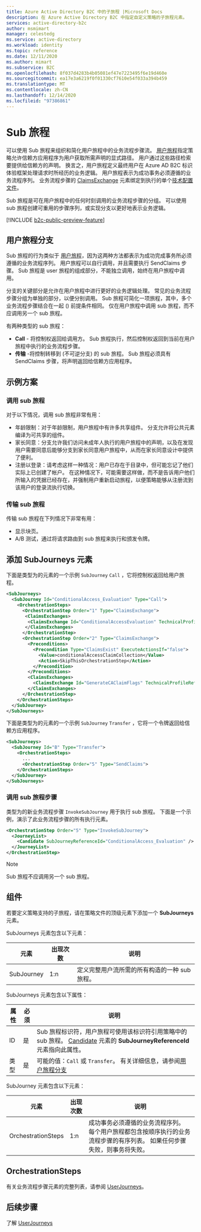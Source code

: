```yaml
---
title: Azure Active Directory B2C 中的子旅程 |Microsoft Docs
description: 在 Azure Active Directory B2C 中指定自定义策略的子旅程元素。
services: active-directory-b2c
author: msmimart
manager: celestedg
ms.service: active-directory
ms.workload: identity
ms.topic: reference
ms.date: 12/11/2020
ms.author: mimart
ms.subservice: B2C
ms.openlocfilehash: 8f037d4283b4b05081ef47e7223495f6e19d460e
ms.sourcegitcommit: ea17e3a6219f0f01330cf7610e54f033a394b459
ms.translationtype: MT
ms.contentlocale: zh-CN
ms.lasthandoff: 12/14/2020
ms.locfileid: "97386861"
---
```

# <a name="sub-journeys"></a>Sub 旅程

可以使用 Sub 旅程来组织和简化用户旅程中的业务流程步骤流。 [用户旅程](userjourneys.md)指定策略允许信赖方应用程序为用户获取所需声明的显式路径。 用户通过这些路径检索要提供给信赖方的声明。 换言之，用户旅程定义最终用户在 Azure AD B2C 标识体验框架处理请求时所经历的业务逻辑。 用户旅程表示为成功事务必须遵循的业务流程序列。 业务流程步骤的 [ClaimsExchange](userjourneys.md#claimsexchanges) 元素绑定到执行的单个[技术配置文件](technicalprofiles.md)。

Sub 旅程是可在用户旅程中的任何时刻调用的业务流程步骤的分组。 可以使用 sub 旅程创建可重用的步骤序列，或实现分支以更好地表示业务逻辑。

[!INCLUDE [b2c-public-preview-feature](../../includes/active-directory-b2c-public-preview.md)]

## <a name="user-journey-branching"></a>用户旅程分支

Sub 旅程的行为类似于 [用户旅程](userjourneys.md)，因为这两种方法都表示为成功完成事务所必须遵循的业务流程序列。 用户旅程可以自行调用，并且需要执行 SendClaims 步骤。 Sub 旅程是 user 旅程的组成部分，不能独立调用，始终在用户旅程中调用。

分支的关键部分是允许在用户旅程中进行更好的业务逻辑处理。 常见的业务流程步骤分组为单独的部分，以便分别调用。 Sub 旅程可简化一项旅程，其中，多个业务流程步骤结合在一起 () 前提条件相同。 仅在用户旅程中调用 sub 旅程，而不应调用另一个 sub 旅程。

有两种类型的 sub 旅程：

- **Call** - 将控制权返回给调用方。 Sub 旅程执行，然后控制权返回到当前在用户旅程中执行的业务流程步骤。
- **传输** -将控制转移到 (不可逆分支) 的 sub 旅程。 Sub 旅程必须具有 SendClaims 步骤，将声明返回给信赖方应用程序。

## <a name="example-scenarios"></a>示例方案

### <a name="call-sub-journey"></a>调用 sub 旅程

对于以下情况，调用 sub 旅程非常有用：

- 年龄限制：对于年龄限制，用户旅程中有许多共享组件。 分支允许将公共元素编译为可共享的组件。  
- 家长同意：分支允许我们访问未成年人执行的用户旅程中的声明，以及在发现用户需要同意后能够分支到家长同意用户旅程中，从而在家长同意设计中提供了便利。 
- 注册以登录：请考虑这样一种情况：用户已存在于目录中，但可能忘记了他们实际上已创建了帐户。 在这种情况下，可能需要这样做，而不是告诉用户他们所输入的凭据已经存在，并强制用户重新启动旅程，以便策略能够从注册流到该用户的登录流执行切换。  

### <a name="transfer-sub-journey"></a>传输 sub 旅程

传输 sub 旅程在下列情况下非常有用：

- 显示块页。
- A/B 测试，通过将请求路由到 sub 旅程来执行和颁发令牌。

## <a name="adding-a-subjourneys-element"></a>添加 SubJourneys 元素

下面是类型为的元素的一个示例 `SubJourney` `Call` ，它将控制权返回给用户旅程。

```xml
<SubJourneys>
  <SubJourney Id="ConditionalAccess_Evaluation" Type="Call">
    <OrchestrationSteps>
      <OrchestrationStep Order="1" Type="ClaimsExchange">
       <ClaimsExchanges>
        <ClaimsExchange Id="ConditionalAccessEvaluation" TechnicalProfileReferenceId="ConditionalAccessEvaluation" />
       </ClaimsExchanges>
      </OrchestrationStep>
      <OrchestrationStep Order="2" Type="ClaimsExchange">
        <Preconditions>
          <Precondition Type="ClaimsExist" ExecuteActionsIf="false">
            <Value>conditionalAccessClaimCollection</Value>
            <Action>SkipThisOrchestrationStep</Action>
          </Precondition>
        </Preconditions>
        <ClaimsExchanges>
          <ClaimsExchange Id="GenerateCAClaimFlags" TechnicalProfileReferenceId="GenerateCAClaimFlags" />
        </ClaimsExchanges>
      </OrchestrationStep>
    </OrchestrationSteps>
  </SubJourney>
</SubJourneys>
```

下面是类型为的元素的一个示例 `SubJourney` `Transfer` ，它将一个令牌返回给信赖方应用程序。

```xml
<SubJourneys>
  <SubJourney Id="B" Type="Transfer">
    <OrchestrationSteps>
      ...
      <OrchestrationStep Order="5" Type="SendClaims">
    </OrchestrationSteps>
  </SubJourney>
</SubJourneys>
```

### <a name="invoke-a-sub-journey-step"></a>调用 sub 旅程步骤

类型为的新业务流程步骤 `InvokeSubJourney` 用于执行 sub 旅程。 下面是一个示例，演示了此业务流程步骤的所有执行元素。

```xml
<OrchestrationStep Order="5" Type="InvokeSubJourney">
  <JourneyList>
    <Candidate SubJourneyReferenceId="ConditionalAccess_Evaluation" />
  </JourneyList>
</OrchestrationStep>
```

> [!NOTE]
> Sub 旅程不应调用另一个 sub 旅程。

## <a name="components"></a>组件

若要定义策略支持的子旅程，请在策略文件的顶级元素下添加一个 **SubJourneys** 元素。

SubJourneys 元素包含以下元素：

| 元素 | 出现次数 | 说明 |
| ------- | ----------- | ----------- |
| SubJourney | 1:n | 定义完整用户流所需的所有构造的一种 sub 旅程。 |

SubJourneys 元素包含以下属性：

| 属性 | 必须 | 说明 |
| --------- | -------- | ----------- |
| ID | 是 | Sub 旅程标识符，用户旅程可使用该标识符引用策略中的 sub 旅程。 [Candidate](userjourneys.md#journeylist) 元素的 **SubJourneyReferenceId** 元素指向此属性。 |
| 类型 | 是 | 可能的值：`Call` 或 `Transfer`。 有关详细信息，请参阅[用户旅程分支](#user-journey-branching)|

SubJourney 元素包含以下元素：

| 元素 | 出现次数 | 说明 |
| ------- | ----------- | ----------- |
| OrchestrationSteps | 1:n | 成功事务必须遵循的业务流程序列。 每个用户旅程都包含按顺序执行的业务流程步骤的有序列表。 如果任何步骤失败，则事务将失败。 |

## <a name="orchestrationsteps"></a>OrchestrationSteps

有关业务流程步骤元素的完整列表，请参阅 [UserJourneys](userjourneys.md)。

## <a name="next-steps"></a>后续步骤

了解 [UserJourneys](userjourneys.md)